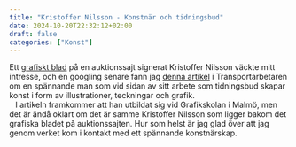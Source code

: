 ```yaml
---
title: "Kristoffer Nilsson - Konstnär och tidningsbud"
date: 2024-10-20T22:32:12+02:00
draft: false
categories: ["Konst"]
---
```


Ett [grafiskt blad](https://archive.fo/RcO6s) på en auktionssajt signerat Kristoffer Nilsson väckte mitt intresse, och en googling senare fann jag [denna artikel](https://archive.fo/N3p88) i Transportarbetaren om en spännande man som vid sidan av sitt arbete som tidningsbud skapar konst i form av illustrationer, teckningar och grafik.  <br> &ensp; I artikeln framkommer att han utbildat sig vid Grafikskolan i Malmö, men det är ändå oklart om det är samme Kristoffer Nilsson som ligger bakom det grafiska bladet på auktionssajten. Hur som helst är jag glad över att jag genom verket kom i kontakt med ett spännande konstnärskap.
